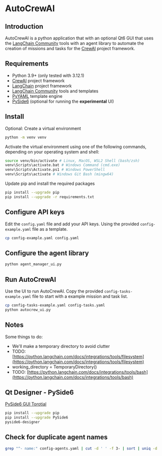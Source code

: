 # AutoCrewAI

## Introduction

AutoCrewAI is a python application that with an optional Qt6 GUI that uses the [LangChain Community](https://pypi.org/project/langchain-community/) tools with an agent library to automate the creation of missions and tasks for the [CrewAI](https://pypi.org/project/crewai/) project framework.

## Requirements

- Python 3.9+ (only tested with 3.12.1)
- [CrewAI](https://pypi.org/project/crewai/) project framework
- [LangChain](https://pypi.org/project/langchain/) project framework
- [LangChain Community](https://pypi.org/project/langchain-community/) tools and templates
- [PyYAML](https://pypi.org/project/PyYAML/) template engine
- [PySide6](https://pypi.org/project/PySide6/) (optional for running the **experimental** UI)

## Install

Optional: Create a virtual environment

```bash
python -m venv venv
```

Activate the virtual environment using one of the following commands, depending on your operating system and shell:

```bash
source venv/bin/activate # Linux, MacOS, WSL2 Shell (bash/zsh)
venv\Scripts\activate.bat # Windows Command (cmd.exe)
venv\Scripts\Activate.ps1 # Windows PowerShell
venv\Scripts\activate # Windows Git Bash (mingw64)
```

Update pip and install the required packages

```bash
pip install --upgrade pip
pip install --upgrade -r requirements.txt
```

## Configure API keys

Edit the `config.yaml` file and add your API keys. Using the provided `config-example.yaml` file as a template.

```bash
cp config-example.yaml config.yaml
```

## Configure the agent library

```bash
python agent_manager_ui.py
```

## Run AutoCrewAI

Use the UI to run AutoCrewAI. Copy the provided `config-tasks-example.yaml` file to start with a example mission and task list.

```bash
cp config-tasks-example.yaml config-tasks.yaml
python autocrew_ui.py
```

## Notes

Some things to do:

- We'll make a temporary directory to avoid clutter
- TODO: [https://python.langchain.com/docs/integrations/tools/filesystem](https://python.langchain.com/docs/integrations/tools/filesystem)
- working_directory = TemporaryDirectory()
- TODO: [https://python.langchain.com/docs/integrations/tools/bash](https://python.langchain.com/docs/integrations/tools/bash)

## Qt Designer - PySide6

[PySide6 GUI Torotial](https://www.pythonguis.com/pyside6-tutorial/)

```bash
pip install --upgrade pip
pip install --upgrade PySide6
pyside6-designer
```

## Check for duplicate agent names

```bash
grep "^- name:" config-agents.yaml | cut -d ' ' -f 3- | sort | uniq -d
```
